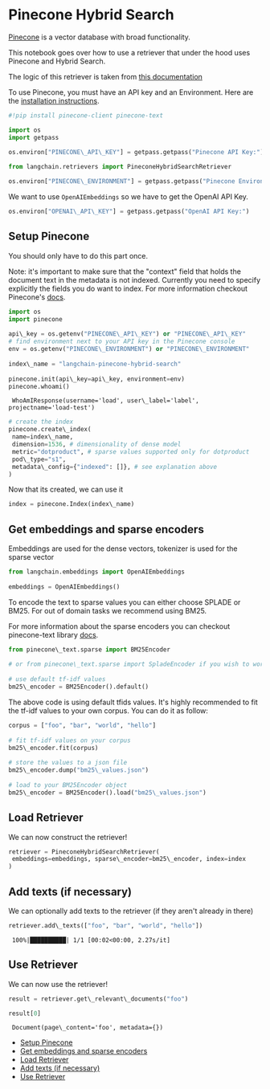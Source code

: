# Pinecone Hybrid Search

[Pinecone](https://docs.pinecone.io/docs/overview) is a vector database with broad functionality.

This notebook goes over how to use a retriever that under the hood uses Pinecone and Hybrid Search.

The logic of this retriever is taken from [this documentation](https://docs.pinecone.io/docs/hybrid-search)

To use Pinecone, you must have an API key and an Environment.
Here are the [installation instructions](https://docs.pinecone.io/docs/quickstart).

```python
#!pip install pinecone-client pinecone-text  

```

```python
import os  
import getpass  
  
os.environ["PINECONE\_API\_KEY"] = getpass.getpass("Pinecone API Key:")  

```

```python
from langchain.retrievers import PineconeHybridSearchRetriever  

```

```python
os.environ["PINECONE\_ENVIRONMENT"] = getpass.getpass("Pinecone Environment:")  

```

We want to use `OpenAIEmbeddings` so we have to get the OpenAI API Key.

```python
os.environ["OPENAI\_API\_KEY"] = getpass.getpass("OpenAI API Key:")  

```

## Setup Pinecone[​](#setup-pinecone "Direct link to Setup Pinecone")

You should only have to do this part once.

Note: it's important to make sure that the "context" field that holds the document text in the metadata is not indexed. Currently you need to specify explicitly the fields you do want to index. For more information checkout Pinecone's [docs](https://docs.pinecone.io/docs/manage-indexes#selective-metadata-indexing).

```python
import os  
import pinecone  
  
api\_key = os.getenv("PINECONE\_API\_KEY") or "PINECONE\_API\_KEY"  
# find environment next to your API key in the Pinecone console  
env = os.getenv("PINECONE\_ENVIRONMENT") or "PINECONE\_ENVIRONMENT"  
  
index\_name = "langchain-pinecone-hybrid-search"  
  
pinecone.init(api\_key=api\_key, environment=env)  
pinecone.whoami()  

```

```text
 WhoAmIResponse(username='load', user\_label='label', projectname='load-test')  

```

```python
# create the index  
pinecone.create\_index(  
 name=index\_name,  
 dimension=1536, # dimensionality of dense model  
 metric="dotproduct", # sparse values supported only for dotproduct  
 pod\_type="s1",  
 metadata\_config={"indexed": []}, # see explanation above  
)  

```

Now that its created, we can use it

```python
index = pinecone.Index(index\_name)  

```

## Get embeddings and sparse encoders[​](#get-embeddings-and-sparse-encoders "Direct link to Get embeddings and sparse encoders")

Embeddings are used for the dense vectors, tokenizer is used for the sparse vector

```python
from langchain.embeddings import OpenAIEmbeddings  
  
embeddings = OpenAIEmbeddings()  

```

To encode the text to sparse values you can either choose SPLADE or BM25. For out of domain tasks we recommend using BM25.

For more information about the sparse encoders you can checkout pinecone-text library [docs](https://pinecone-io.github.io/pinecone-text/pinecone_text.html).

```python
from pinecone\_text.sparse import BM25Encoder  
  
# or from pinecone\_text.sparse import SpladeEncoder if you wish to work with SPLADE  
  
# use default tf-idf values  
bm25\_encoder = BM25Encoder().default()  

```

The above code is using default tfids values. It's highly recommended to fit the tf-idf values to your own corpus. You can do it as follow:

```python
corpus = ["foo", "bar", "world", "hello"]  
  
# fit tf-idf values on your corpus  
bm25\_encoder.fit(corpus)  
  
# store the values to a json file  
bm25\_encoder.dump("bm25\_values.json")  
  
# load to your BM25Encoder object  
bm25\_encoder = BM25Encoder().load("bm25\_values.json")  

```

## Load Retriever[​](#load-retriever "Direct link to Load Retriever")

We can now construct the retriever!

```python
retriever = PineconeHybridSearchRetriever(  
 embeddings=embeddings, sparse\_encoder=bm25\_encoder, index=index  
)  

```

## Add texts (if necessary)[​](#add-texts-if-necessary "Direct link to Add texts (if necessary)")

We can optionally add texts to the retriever (if they aren't already in there)

```python
retriever.add\_texts(["foo", "bar", "world", "hello"])  

```

```text
 100%|██████████| 1/1 [00:02<00:00, 2.27s/it]  

```

## Use Retriever[​](#use-retriever "Direct link to Use Retriever")

We can now use the retriever!

```python
result = retriever.get\_relevant\_documents("foo")  

```

```python
result[0]  

```

```text
 Document(page\_content='foo', metadata={})  

```

- [Setup Pinecone](#setup-pinecone)
- [Get embeddings and sparse encoders](#get-embeddings-and-sparse-encoders)
- [Load Retriever](#load-retriever)
- [Add texts (if necessary)](#add-texts-if-necessary)
- [Use Retriever](#use-retriever)
